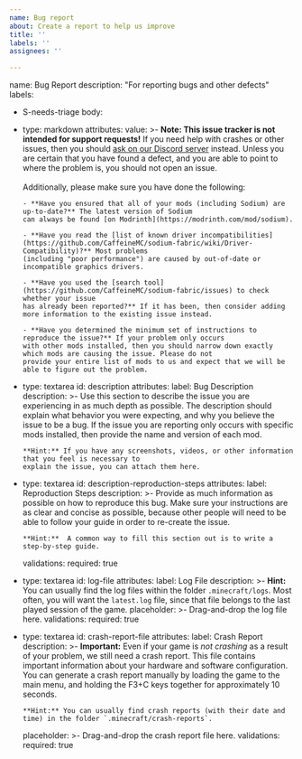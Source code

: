```yaml
---
name: Bug report
about: Create a report to help us improve
title: ''
labels: ''
assignees: ''

---
```


name: Bug Report
description: "For reporting bugs and other defects"
labels:
  - S-needs-triage
body:
  - type: markdown
    attributes:
      value: >-
        **Note: This issue tracker is not intended for support requests!** If you need help with crashes or other issues, then
        you should [ask on our Discord server](https://caffeinemc.net/discord) instead. Unless you are certain that you
        have found a defect, and you are able to point to where the problem is, you should not open an issue.
        <br><br>
        Additionally, please make sure you have done the following:
        
        - **Have you ensured that all of your mods (including Sodium) are up-to-date?** The latest version of Sodium
        can always be found [on Modrinth](https://modrinth.com/mod/sodium).
        
        - **Have you read the [list of known driver incompatibilities](https://github.com/CaffeineMC/sodium-fabric/wiki/Driver-Compatibility)?** Most problems
        (including "poor performance") are caused by out-of-date or incompatible graphics drivers.
        
        - **Have you used the [search tool](https://github.com/CaffeineMC/sodium-fabric/issues) to check whether your issue
        has already been reported?** If it has been, then consider adding more information to the existing issue instead.
        
        - **Have you determined the minimum set of instructions to reproduce the issue?** If your problem only occurs
        with other mods installed, then you should narrow down exactly which mods are causing the issue. Please do not
        provide your entire list of mods to us and expect that we will be able to figure out the problem.
  - type: textarea
    id: description
    attributes:
      label: Bug Description
      description: >-
        Use this section to describe the issue you are experiencing in as much depth as possible. The description should
        explain what behavior you were expecting, and why you believe the issue to be a bug. If the issue you are reporting
        only occurs with specific mods installed, then provide the name and version of each mod.

        **Hint:** If you have any screenshots, videos, or other information that you feel is necessary to
        explain the issue, you can attach them here.
  - type: textarea
    id: description-reproduction-steps
    attributes:
      label: Reproduction Steps
      description: >-
        Provide as much information as possible on how to reproduce this bug. Make sure your instructions are as clear and
        concise as possible, because other people will need to be able to follow your guide in order to re-create the issue.
        
        **Hint:**  A common way to fill this section out is to write a step-by-step guide.
    validations:
      required: true
  - type: textarea
    id: log-file
    attributes:
      label: Log File
      description: >-
        **Hint:** You can usually find the log files within the folder `.minecraft/logs`. Most often, you will want the `latest.log`
        file, since that file belongs to the last played session of the game.
      placeholder: >-
        Drag-and-drop the log file here.
    validations:
      required: true
  - type: textarea
    id: crash-report-file
    attributes:
      label: Crash Report
      description: >-
        **Important:** Even if your game is _not crashing_ as a result of your problem, we still need a crash report. This
        file contains important information about your hardware and software configuration. You can generate a crash report
        manually by loading the game to the main menu, and holding the F3+C keys together for approximately 10 seconds.
        
        **Hint:** You can usually find crash reports (with their date and time) in the folder `.minecraft/crash-reports`.
      placeholder: >-
        Drag-and-drop the crash report file here.
    validations:
      required: true
